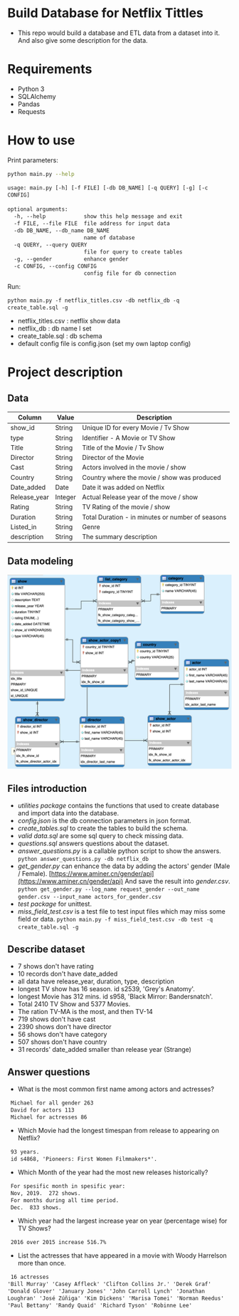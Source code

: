 # Build Database for Netflix Tittles

- This repo would build a database and ETL data from a dataset into it. And also give some description for the data. 

# Requirements

- Python 3
- SQLAlchemy 
- Pandas
- Requests 

# How to use

Print parameters:

```bash
python main.py --help
```

```
usage: main.py [-h] [-f FILE] [-db DB_NAME] [-q QUERY] [-g] [-c CONFIG]

optional arguments:
  -h, --help            show this help message and exit
  -f FILE, --file FILE  file address for input data
  -db DB_NAME, --db_name DB_NAME
                        name of database
  -q QUERY, --query QUERY
                        file for query to create tables
  -g, --gender          enhance gender
  -c CONFIG, --config CONFIG
                        config file for db connection
```
Run:
```
python main.py -f netflix_titles.csv -db netflix_db -q create_table.sql -g
```
- netflix_titles.csv : netflix show data
- netflix_db : db name I set
- create_table.sql : db schema
- default config file is config.json (set my own laptop config)


# Project description
## Data

| **Column** | **Value** | **Description** |
| --- | --- | --- |
| show\_id | String | Unique ID for every Movie / Tv Show |
| type | String | Identifier - A Movie or TV Show |
| Title | String | Title of the Movie / Tv Show |
| Director | String | Director of the Movie |
| Cast | String | Actors involved in the movie / show |
| Country | String | Country where the movie / show was produced |
| Date\_added | Date | Date it was added on Netflix |
| Release\_year | Integer | Actual Release year of the move / show |
| Rating | String | TV Rating of the movie / show |
| Duration | String | Total Duration - in minutes or number of seasons |
| Listed\_in | String | Genre |
| description | String | The summary description |

## Data modeling

![Alt text](data_model_diagram.png)

## Files introduction
- *utilities package* contains the functions that used to create database and import data into the database.
- *config.json* is the db connection parameters in json format.
- *create_tables.sql* to create the tables to build the schema.
- *valid data.sql* are some sql query to check missing data.
- *questions.sql* answers questions about the dataset.
- *answer_questions.py* is a callable python script to show the answers.
```python answer_questions.py -db netflix_db```
- *get_gender.py* can enhance the data by adding the actors' gender (Male / Female). [https://www.aminer.cn/gender/api](https://www.aminer.cn/gender/api) 
And save the result into *gender.csv*.
```python get_gender.py --log_name request_gender --out_name gender.csv --input_name actors_for_gender.csv```
- *test package* for unittest.
- *miss_field_test.csv* is a test file to test input files which may miss some field or data.
```python main.py -f miss_field_test.csv -db test -q create_table.sql -g```


## Describe dataset
- 7 shows don't have rating
- 10 records don't have date_added
- all data have release_year, duration, type, description
- longest TV show has 16 season. id s2539, 'Grey's Anatomy'.
- longest Movie has 312 mins. id s958, 'Black Mirror: Bandersnatch'.
- Total 2410 TV Show and 5377 Movies.
- The ration TV-MA is the most, and then TV-14 
- 719 shows don't have cast
- 2390 shows don't have director
- 56 shows don't have category
- 507 shows don't have country
- 31 records' date_added smaller than release year (Strange)

## Answer questions

- What is the most common first name among actors and actresses?
```
 Michael for all gender 263
 David for actors 113
 Michael for actresses 86
```
- Which Movie had the longest timespan from release to appearing on Netflix?
```
 93 years. 
 id s4868, 'Pioneers: First Women Filmmakers*'.
```
- Which Month of the year had the most new releases historically?
```
 For spesific month in spesific year:
 Nov, 2019.  272 shows.
 For months during all time period.
 Dec.  833 shows.
```
- Which year had the largest increase year on year (percentage wise) for TV Shows?
```
 2016 over 2015 increase 516.7% 
```
- List the actresses that have appeared in a movie with Woody Harrelson more than once.
```commandline
 16 actresses
'Bill Murray' 'Casey Affleck' 'Clifton Collins Jr.' 'Derek Graf' 'Donald Glover' 'January Jones' 'John Carroll Lynch' 'Jonathan Loughran' 'José Zúñiga' 'Kim Dickens' 'Marisa Tomei' 'Norman Reedus' 'Paul Bettany' 'Randy Quaid' 'Richard Tyson' 'Robinne Lee' 
```
